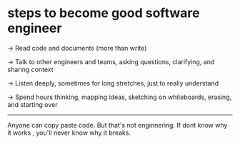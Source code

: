 # steps to become good software engineer
→ Read code and documents (more than  write)

→ Talk to other engineers and teams, asking questions, clarifying, and sharing context

→ Listen deeply, sometimes for long stretches, just to really understand

→ Spend hours thinking, mapping ideas, sketching on whiteboards, erasing, and starting over

---
Anyone can copy paste code. But that's not enginnering. If dont know why it works , you'll never know why it breaks.